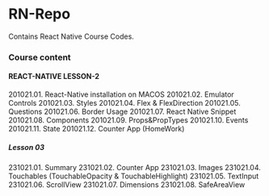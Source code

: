 # RN-Repo

Contains React Native Course Codes.

### Course content

#### REACT-NATIVE LESSON-2
201021.01. React-Native installation on MACOS
201021.02. Emulator Controls
201021.03. Styles
201021.04. Flex & FlexDirection
201021.05. Questions
201021.06. Border Usage
201021.07. React Native Snippet
201021.08. Components
201021.09. Props&PropTypes
201021.10. Events
201021.11. State
201021.12. Counter App (HomeWork)

##### Lesson 03
231021.01. Summary
231021.02. Counter App
231021.03. Images
231021.04. Touchables (TouchableOpacity & TouchableHighlight)
231021.05. TextInput
231021.06. ScrollView
231021.07. Dimensions
231021.08. SafeAreaView
